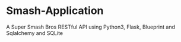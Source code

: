 # Smash-Application
A Super Smash Bros RESTful API using Python3, Flask, Blueprint and Sqlalchemy and SQLite
